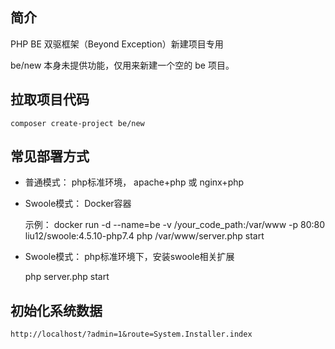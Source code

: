 ## 简介

PHP BE 双驱框架（Beyond Exception）新建项目专用

be/new 本身未提供功能，仅用来新建一个空的 be 项目。




## 拉取项目代码

    composer create-project be/new
    
    
    
    
## 常见部署方式

* 普通模式： php标准环境， apache+php 或 nginx+php


* Swoole模式： Docker容器


    示例： docker run -d --name=be -v /your_code_path:/var/www -p 80:80 liu12/swoole:4.5.10-php7.4 php /var/www/server.php start
       
       
* Swoole模式：  php标准环境下，安装swoole相关扩展


    php server.php start

        
## 初始化系统数据
            
    http://localhost/?admin=1&route=System.Installer.index